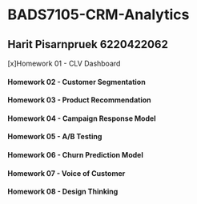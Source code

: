 # BADS7105-CRM-Analytics
## Harit Pisarnpruek 6220422062
[x]Homework 01 - CLV Dashboard
#### Homework 02 - Customer Segmentation
#### Homework 03 - Product Recommendation
#### Homework 04 - Campaign Response Model
#### Homework 05 - A/B Testing
#### Homework 06 - Churn Prediction Model
#### Homework 07 - Voice of Customer
#### Homework 08 - Design Thinking
